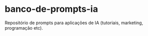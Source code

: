 # banco-de-prompts-ia
Repositório de prompts para aplicações de IA (tutoriais, marketing, programação etc).
